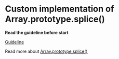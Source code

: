 # Custom implementation of Array.prototype.splice()

**Read the guideline before start**

[Guideline](https://github.com/mate-academy/js_task-guideline/blob/master/README.md)

Read more about [Array.prototype.splice()](https://developer.mozilla.org/en-US/docs/Web/JavaScript/Reference/Global_Objects/Array/splice)
